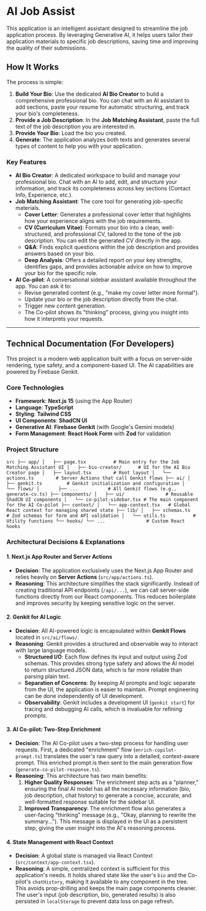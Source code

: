 # AI Job Assist

This application is an intelligent assistant designed to streamline the job application process. By leveraging Generative AI, it helps users tailor their application materials to specific job descriptions, saving time and improving the quality of their submissions.

## How It Works

The process is simple:

1.  **Build Your Bio**: Use the dedicated **AI Bio Creator** to build a comprehensive professional bio. You can chat with an AI assistant to add sections, paste your resume for automatic structuring, and track your bio's completeness.
2.  **Provide a Job Description**: In the **Job Matching Assistant**, paste the full text of the job description you are interested in.
3.  **Provide Your Bio**: Load the bio you created.
4.  **Generate**: The application analyzes both texts and generates several types of content to help you with your application.

### Key Features

-   **AI Bio Creator**: A dedicated workspace to build and manage your professional bio. Chat with an AI to add, edit, and structure your information, and track its completeness across key sections (Contact Info, Experience, etc.).
-   **Job Matching Assistant**: The core tool for generating job-specific materials.
    -   **Cover Letter**: Generates a professional cover letter that highlights how your experience aligns with the job requirements.
    -   **CV (Curriculum Vitae)**: Formats your bio into a clean, well-structured, and professional CV, tailored to the tone of the job description. You can edit the generated CV directly in the app.
    -   **Q&A**: Finds explicit questions within the job description and provides answers based on your bio.
    -   **Deep Analysis**: Offers a detailed report on your key strengths, identifies gaps, and provides actionable advice on how to improve your bio for the specific role.
-   **AI Co-pilot**: A conversational sidebar assistant available throughout the app. You can ask it to:
    -   Revise generated content (e.g., "make my cover letter more formal").
    -   Update your bio or the job description directly from the chat.
    -   Trigger new content generation.
    -   The Co-pilot shows its "thinking" process, giving you insight into how it interprets your requests.

---

## Technical Documentation (For Developers)

This project is a modern web application built with a focus on server-side rendering, type safety, and a component-based UI. The AI capabilities are powered by Firebase Genkit.

### Core Technologies

-   **Framework**: **Next.js 15** (using the App Router)
-   **Language**: **TypeScript**
-   **Styling**: **Tailwind CSS**
-   **UI Components**: **ShadCN UI**
-   **Generative AI**: **Firebase Genkit** (with Google's Gemini models)
-   **Form Management**: **React Hook Form** with **Zod** for validation

### Project Structure

`
src
├── app/
│   ├── page.tsx          # Main entry for the Job Matching Assistant UI
│   ├── bio-creator/      # UI for the AI Bio Creator page
│   ├── layout.tsx        # Root layout
│   └── actions.ts        # Server Actions that call Genkit flows
├── ai/
│   ├── genkit.ts         # Genkit initialization and configuration
│   └── flows/
│       ├── ...           # All Genkit flows (e.g., generate-cv.ts)
├── components/
│   ├── ui/               # Reusable ShadCN UI components
│   └── co-pilot-sidebar.tsx # The main component for the AI Co-pilot
├── context/
│   └── app-context.tsx   # Global React context for managing shared state
├── lib/
│   ├── schemas.ts        # Zod schemas for form and API validation
│   └── utils.ts          # Utility functions
└── hooks/
    └── ...               # Custom React hooks
`

### Architectural Decisions & Explanations

#### 1. Next.js App Router and Server Actions

-   **Decision**: The application exclusively uses the Next.js App Router and relies heavily on **Server Actions** (`src/app/actions.ts`).
-   **Reasoning**: This architecture simplifies the stack significantly. Instead of creating traditional API endpoints (`/api/...`), we can call server-side functions directly from our React components. This reduces boilerplate and improves security by keeping sensitive logic on the server.

#### 2. Genkit for AI Logic

-   **Decision**: All AI-powered logic is encapsulated within **Genkit Flows** located in `src/ai/flows/`.
-   **Reasoning**: Genkit provides a structured and observable way to interact with large language models.
    -   **Structured I/O**: Each flow defines its input and output using Zod schemas. This provides strong type safety and allows the AI model to return structured JSON data, which is far more reliable than parsing plain text.
    -   **Separation of Concerns**: By keeping AI prompts and logic separate from the UI, the application is easier to maintain. Prompt engineering can be done independently of UI development.
    -   **Observability**: Genkit includes a development UI (`genkit start`) for tracing and debugging AI calls, which is invaluable for refining prompts.

#### 3. AI Co-pilot: Two-Step Enrichment

-   **Decision**: The AI Co-pilot uses a two-step process for handling user requests. First, a dedicated "enrichment" flow (`enrich-copilot-prompt.ts`) translates the user's raw query into a detailed, context-aware prompt. This enriched prompt is then sent to the main generation flow (`generate-co-pilot-response.ts`).
-   **Reasoning**: This architecture has two main benefits:
    1.  **Higher Quality Responses**: The enrichment step acts as a "planner," ensuring the final AI model has all the necessary information (bio, job description, chat history) to generate a concise, accurate, and well-formatted response suitable for the sidebar UI.
    2.  **Improved Transparency**: The enrichment flow also generates a user-facing "thinking" message (e.g., "Okay, planning to rewrite the summary..."). This message is displayed in the UI as a persistent step, giving the user insight into the AI's reasoning process.

#### 4. State Management with React Context

-   **Decision**: A global state is managed via React Context (`src/context/app-context.tsx`).
-   **Reasoning**: A simple, centralized context is sufficient for this application's needs. It holds shared state like the user's `bio` and the Co-pilot's `chatHistory`, making it available to any component in the tree. This avoids prop-drilling and keeps the main page components cleaner. The user's input (job description, bio, generated results) is also persisted in `localStorage` to prevent data loss on page refresh.
